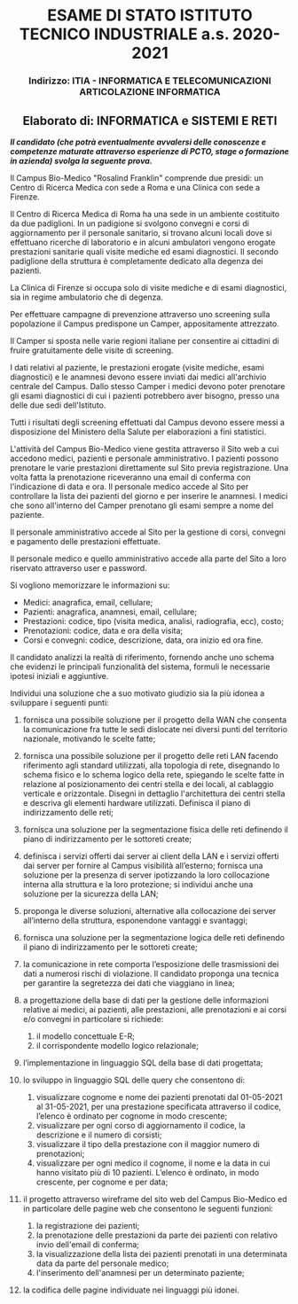 # <div align="center">ESAME DI STATO ISTITUTO TECNICO INDUSTRIALE a.s. 2020-2021</div>

### <div align="center">Indirizzo: ITIA - INFORMATICA E TELECOMUNICAZIONI ARTICOLAZIONE INFORMATICA</div>

## <div align="center">Elaborato di: INFORMATICA e SISTEMI E RETI</div>

***Il candidato (che potrà eventualmente avvalersi delle conoscenze e competenze maturate attraverso esperienze di PCTO,
stage o formazione in azienda) svolga la seguente prova.***

Il Campus Bio-Medico "Rosalind Franklin" comprende due presidi:
un Centro di Ricerca Medica con sede a Roma e una Clinica con sede a Firenze.

Il Centro di Ricerca Medica di Roma ha una sede in un ambiente costituito da due padiglioni. In un padigione si svolgono
convegni e corsi di aggiornamento per il personale sanitario, si trovano alcuni locali dove si effettuano ricerche di
laboratorio e in alcuni ambulatori vengono erogate prestazioni sanitarie quali visite mediche ed esami diagnostici. Il
secondo padiglione della struttura è completamente dedicato alla degenza dei pazienti.

La Clinica di Firenze si occupa solo di visite mediche e di esami diagnostici, sia in regime ambulatorio che di degenza.

Per effettuare campagne di prevenzione attraverso uno screening sulla popolazione il Campus predispone un Camper,
appositamente attrezzato.

Il Camper si sposta nelle varie regioni italiane per consentire ai cittadini di fruire gratuitamente delle visite di
screening.

I dati relativi al paziente, le prestazioni erogate (visite mediche, esami diagnostici)
e le anamnesi devono essere inviati dai medici all'archivio centrale del Campus. Dallo stesso Camper i medici devono
poter prenotare gli esami diagnostici di cui i pazienti potrebbero aver bisogno, presso una delle due sedi
dell'Istituto.

Tutti i risultati degli screening effettuati dal Campus devono essere messi a disposizione del Ministero della Salute
per elaborazioni a fini statistici.

L'attività del Campus Bio-Medico viene gestita attraverso il Sito web a cui accedono medici, pazienti e personale
amministrativo. I pazienti possono prenotare le varie prestazioni direttamente sul Sito previa registrazione. Una volta
fatta la prenotazione riceveranno una email di conferma con l'indicazione di data e ora. Il personale medico accede al
Sito per controllare la lista dei pazienti del giorno e per inserire le anamnesi. I medici che sono all'interno del
Camper prenotano gli esami sempre a nome del paziente.

Il personale amministrativo accede al Sito per la gestione di corsi, convegni e pagamento delle prestazioni effettuate.

Il personale medico e quello amministrativo accede alla parte del Sito a loro riservato attraverso user e password.

Si vogliono memorizzare le informazioni su:

- Medici: anagrafica, email, cellulare;
- Pazienti: anagrafica, anamnesi, email, cellulare;
- Prestazioni: codice, tipo (visita medica, analisi, radiografia, ecc), costo;
- Prenotazioni: codice, data e ora della visita;
- Corsi e convegni: codice, descrizione, data, ora inizio ed ora fine.

Il candidato analizzi la realtà di riferimento, fornendo anche uno schema che evidenzi le principali funzionalità del
sistema, formuli le necessarie ipotesi iniziali e aggiuntive.

Individui una soluzione che a suo motivato giudizio sia la più idonea a sviluppare i seguenti punti:

1. fornisca una possibile soluzione per il progetto della WAN che consenta la comunicazione fra tutte le sedi dislocate
   nei diversi punti del territorio nazionale, motivando le scelte fatte;

2. fornisca una possibile soluzione per il progetto delle reti LAN facendo riferimento agli standard utilizzati, alla
   topologia di rete, disegnando lo schema fisico e lo schema logico della rete, spiegando le scelte fatte in relazione
   al posizionamento dei centri stella e dei locali, al cablaggio verticale e orizzontale. Disegni in dettaglio
   l'architettura dei centri stella e descriva gli elementi hardware utilizzati. Definisca il piano di indirizzamento
   delle reti;

3. fornisca una soluzione per la segmentazione fisica delle reti definendo il piano di indirizzamento per le sottoreti
   create;

4. definisca i servizi offerti dai server ai client della LAN e i servizi offerti dai server per fornire al Campus
   visibilità all’esterno; fornisca una soluzione per la presenza di server ipotizzando la loro collocazione interna
   alla struttura e la loro protezione; si individui anche una soluzione per la sicurezza della LAN;

5. proponga le diverse soluzioni, alternative alla collocazione dei server all’interno della struttura, esponendone
   vantaggi e svantaggi;

6. fornisca una soluzione per la segmentazione logica delle reti definendo il piano di indirizzamento per le sottoreti
   create;

7. la comunicazione in rete comporta l’esposizione delle trasmissioni dei dati a numerosi rischi di violazione. Il
   candidato proponga una tecnica per garantire la segretezza dei dati che viaggiano in linea;

8. a progettazione della base di dati per la gestione delle informazioni relative ai medici, ai pazienti, alle
   prestazioni, alle prenotazioni e ai corsi e/o convegni in particolare si richiede:
    1. il modello concettuale E-R;
    2. il corrispondente modello logico relazionale;

9. l’implementazione in linguaggio SQL della base di dati progettata;

10. lo sviluppo in linguaggio SQL delle query che consentono di:
    1. visualizzare cognome e nome dei pazienti prenotati dal 01-05-2021 al 31-05-2021, per una prestazione specificata
       attraverso il codice, l’elenco è ordinato per cognome in modo crescente;
    2. visualizzare per ogni corso di aggiornamento il codice, la descrizione e il numero di corsisti;
    3. visualizzare il tipo della prestazione con il maggior numero di prenotazioni;
    4. visualizzare per ogni medico il cognome, il nome e la data in cui hanno visitato più di 10 pazienti. L’elenco è
       ordinato, in modo crescente, per cognome e per data;

11. il progetto attraverso wireframe del sito web del Campus Bio-Medico ed in particolare delle pagine web che
    consentono le seguenti funzioni:
    1. la registrazione dei pazienti;
    2. la prenotazione delle prestazioni da parte dei pazienti con relativo invio dell'email di conferma;
    3. la visualizzazione della lista dei pazienti prenotati in una determinata data da parte del personale medico;
    4. l'inserimento dell'anamnesi per un determinato paziente;

12. la codifica delle pagine individuate nei linguaggi più idonei.